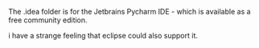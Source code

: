 The .idea folder is for the Jetbrains Pycharm IDE - which is available as a free community edition.

i have a strange feeling that eclipse could also support it.